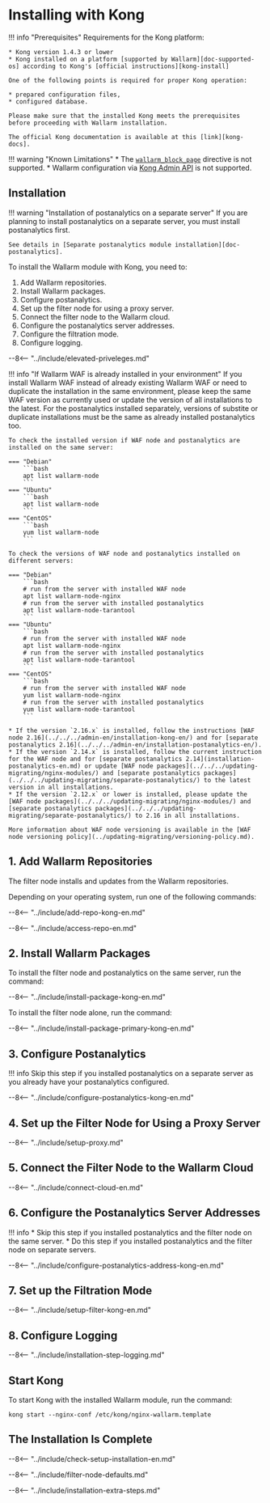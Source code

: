 [kong-install]:         https://konghq.com/install/
[kong-docs]:            https://getkong.org/docs/
[kong-admin-api]:       https://getkong.org/docs/0.10.x/admin-api/

[doc-wallarmblockpage]: configure-parameters-en.md#wallarm_block_page
[doc-postanalytics]:    installation-postanalytics-en.md
[doc-supported-os]:     supported-platforms.md

# Installing with Kong

!!! info "Prerequisites"
    Requirements for the Kong platform:

    * Kong version 1.4.3 or lower
    * Kong installed on a platform [supported by Wallarm][doc-supported-os] according to Kong's [official instructions][kong-install]
    
    One of the following points is required for proper Kong operation:
    
    * prepared configuration files,
    * configured database.
    
    Please make sure that the installed Kong meets the prerequisites before proceeding with Wallarm installation.
    
    The official Kong documentation is available at this [link][kong-docs].

!!! warning "Known Limitations"
    * The [`wallarm_block_page`][doc-wallarmblockpage] directive is not supported.
    * Wallarm configuration via [Kong Admin API][kong-admin-api] is not supported.

## Installation

!!! warning "Installation of postanalytics on a separate server"
    If you are planning to install postanalytics on a separate server, you must install postanalytics first. 
    
    See details in [Separate postanalytics module installation][doc-postanalytics].

To install the Wallarm module with Kong, you need to:

1. Add Wallarm repositories.
2. Install Wallarm packages.
3. Configure postanalytics.
4. Set up the filter node for using a proxy server.
5. Connect the filter node to the Wallarm cloud.
6. Configure the postanalytics server addresses.
7. Configure the filtration mode.
8. Configure logging.

--8<-- "../include/elevated-priveleges.md"

!!! info "If Wallarm WAF is already installed in your environment"
    If you install Wallarm WAF instead of already existing Wallarm WAF or need to duplicate the installation in the same environment, please keep the same WAF version as currently used or update the version of all installations to the latest. For the postanalytics installed separately, versions of substite or duplicate installations must be the same as already installed postanalytics too.

    To check the installed version if WAF node and postanalytics are installed on the same server:

    === "Debian"
        ```bash
        apt list wallarm-node
        ```
    === "Ubuntu"
        ```bash
        apt list wallarm-node
        ```
    === "CentOS"
        ```bash
        yum list wallarm-node
        ```

    To check the versions of WAF node and postanalytics installed on different servers:

    === "Debian"
        ```bash
        # run from the server with installed WAF node
        apt list wallarm-node-nginx
        # run from the server with installed postanalytics
        apt list wallarm-node-tarantool
        ```
    === "Ubuntu"
        ```bash
        # run from the server with installed WAF node
        apt list wallarm-node-nginx
        # run from the server with installed postanalytics
        apt list wallarm-node-tarantool
        ```
    === "CentOS"
        ```bash
        # run from the server with installed WAF node
        yum list wallarm-node-nginx
        # run from the server with installed postanalytics
        yum list wallarm-node-tarantool
        ```

    * If the version `2.16.x` is installed, follow the instructions [WAF node 2.16](../../../admin-en/installation-kong-en/) and for [separate postanalytics 2.16](../../../admin-en/installation-postanalytics-en/).
    * If the version `2.14.x` is installed, follow the current instruction for the WAF node and for [separate postanalytics 2.14](installation-postanalytics-en.md) or update [WAF node packages](../../../updating-migrating/nginx-modules/) and [separate postanalytics packages](../../../updating-migrating/separate-postanalytics/) to the latest version in all installations.
    * If the version `2.12.x` or lower is installed, please update the [WAF node packages](../../../updating-migrating/nginx-modules/) and [separate postanalytics packages](../../../updating-migrating/separate-postanalytics/) to 2.16 in all installations.

    More information about WAF node versioning is available in the [WAF node versioning policy](../updating-migrating/versioning-policy.md).

## 1. Add Wallarm Repositories

The filter node installs and updates from the Wallarm repositories.

Depending on your operating system, run one of the following commands:

--8<-- "../include/add-repo-kong-en.md"

--8<-- "../include/access-repo-en.md"

## 2. Install Wallarm Packages

To install the filter node and postanalytics on the same server, run the command:

--8<-- "../include/install-package-kong-en.md"

To install the filter node alone, run the command:

--8<-- "../include/install-package-primary-kong-en.md"

## 3. Configure Postanalytics 

!!! info
    Skip this step if you installed postanalytics on a separate server as you already have your postanalytics configured.

--8<-- "../include/configure-postanalytics-kong-en.md"

## 4. Set up the Filter Node for Using a Proxy Server

--8<-- "../include/setup-proxy.md"

## 5. Connect the Filter Node to the Wallarm Cloud

--8<-- "../include/connect-cloud-en.md"

## 6. Configure the Postanalytics Server Addresses

!!! info
    * Skip this step if you installed postanalytics and the filter node on the same server.
    * Do this step if you installed postanalytics and the filter node on separate servers.

--8<-- "../include/configure-postanalytics-address-kong-en.md"

## 7. Set up the Filtration Mode

--8<-- "../include/setup-filter-kong-en.md"

## 8. Configure Logging

--8<-- "../include/installation-step-logging.md"

## Start Kong

To start Kong with the installed Wallarm module, run the command:

```
kong start --nginx-conf /etc/kong/nginx-wallarm.template
```

## The Installation Is Complete

--8<-- "../include/check-setup-installation-en.md"

--8<-- "../include/filter-node-defaults.md"

--8<-- "../include/installation-extra-steps.md"